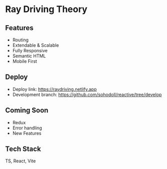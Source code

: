 # Ray Driving Theory

## Features

- Routing
- Extendable & Scalable
- Fully Responsive
- Semantic HTML
- Mobile First

## Deploy

- Deploy link: https://raydriving.netlify.app
- Development branch: https://github.com/sohodoll/reactive/tree/develop

## Coming Soon

- Redux
- Error handling
- New Features

## Tech Stack

TS, React, Vite
